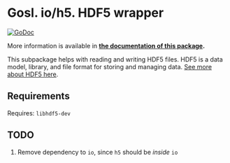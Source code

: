 # Gosl. io/h5. HDF5 wrapper

[![GoDoc](https://godoc.org/github.com/cpmech/gosl/io/h5?status.svg)](https://godoc.org/github.com/cpmech/gosl/io/h5) 

More information is available in **[the documentation of this package](https://godoc.org/github.com/cpmech/gosl/io/h5).**

This subpackage helps with reading and writing HDF5 files. HDF5 is a data model, library, and file
format for storing and managing data. [See more about HDF5 here](https://portal.hdfgroup.org/display/HDF5/HDF5).

## Requirements

Requires: `libhdf5-dev`

## TODO

1. Remove dependency to `io`, since `h5` should be _inside_ `io`
